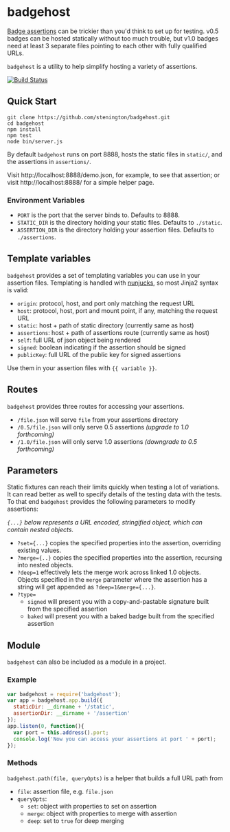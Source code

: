 badgehost
=========

[Badge assertions][assertions] can be trickier than you'd think to set up for testing.
v0.5 badges can be hosted statically without too much trouble, but
v1.0 badges need at least 3 separate files pointing to each other with
fully qualified URLs.

`badgehost` is a utility to help simplify hosting a variety of assertions.

[assertions]: https://github.com/mozilla/openbadges/wiki/Assertions

[![Build Status](https://travis-ci.org/stenington/badgehost.png)](https://travis-ci.org/stenington/badgehost)

## Quick Start

```
git clone https://github.com/stenington/badgehost.git
cd badgehost
npm install
npm test
node bin/server.js
```

By default `badgehost` runs on port 8888, hosts the static files in `static/`,
and the assertions in `assertions/`.

Visit http://localhost:8888/demo.json, for example, to see that assertion; or visit
http://localhost:8888/ for a simple helper page.

### Environment Variables

* `PORT` is the port that the server binds to. Defaults to 8888.
* `STATIC_DIR` is the directory holding your static files. Defaults to `./static`.
* `ASSERTION_DIR` is the directory holding your assertion files. Defaults to `./assertions`.

## Template variables 

`badgehost` provides a set of templating variables you can use in your assertion
files. Templating is handled with [nunjucks], so most Jinja2 syntax is valid:

* `origin`: protocol, host, and port only matching the request URL
* `host`: protocol, host, port and mount point, if any, matching the request URL
* `static`: host + path of static directory (currently same as host)
* `assertions`: host + path of assertions route (currently same as host)
* `self`: full URL of json object being rendered
* `signed`: boolean indicating if the assertion should be signed
* `publicKey`: full URL of the public key for signed assertions

Use them in your assertion files with `{{ variable }}`.

[nunjucks]: http://nunjucks.jlongster.com/templating

## Routes

`badgehost` provides three routes for accessing your assertions.

* `/file.json` will serve `file` from your assertions directory
* `/0.5/file.json` will only serve 0.5 assertions *(upgrade to 1.0 forthcoming)*
* `/1.0/file.json` will only serve 1.0 assertions *(downgrade to 0.5 forthcoming)*

## Parameters

Static fixtures can reach their limits quickly when testing a lot of variations. It
can read better as well to specify details of the testing data with the tests. To
that end `badgehost` provides the following parameters to modify assertions:

*`{...}` below represents a URL encoded, stringified object, which can contain
nested objects.*

* `?set={...}` copies the specified properties into the assertion, overriding existing values.
* `?merge={..}` copies the specified properties into the assertion, recursing into nested objects.
* `?deep=1` effectively lets the merge work across linked 1.0 objects. Objects specified in the 
  `merge` parameter where the assertion has a string will get appended as `?deep=1&merge={...}`.
* `?type=` 
    * `signed` will present you with a copy-and-pastable signature built from the specified assertion
    * `baked` will present you with a baked badge built from the specified assertion

## Module

`badgehost` can also be included as a module in a project.

### Example

``` javascript
var badgehost = require('badgehost');
var app = badgehost.app.build({
  staticDir: __dirname + '/static',
  assertionDir: __dirname + '/assertion'
});
app.listen(0, function(){
  var port = this.address().port;
  console.log('Now you can access your assertions at port ' + port);
});
```

### Methods

`badgehost.path(file, queryOpts)` is a helper that builds a full URL path from

* `file`: assertion file, e.g. `file.json`
* `queryOpts`: 
    * `set`: object with properties to set on assertion
    * `merge`: object with properties to merge with assertion
    * `deep`: set to `true` for deep merging
